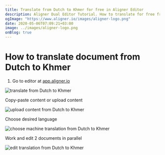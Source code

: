 ```yaml
---
title: Translate from Dutch to Khmer for free in Aligner Editor
description: Aligner Dual Editor Tutorial. How to translate for free from Dutch to Khmer. Aligner is multilingual document management platform. 
ogImage: "https://www.aligner.io/images/aligner-logo.png"
date: 2020-05-06T07:09:21+03:00
image: ../images/aligner-logo.png
onBlog: true
---
```


# How to translate document from Dutch to Khmer

1. Go to editor at [app.aligner.io](https://app.aligner.io "Aligner App web page")

![translate from Dutch to Khmer](../aligner-blank-editor.png "translate from Dutch to Khmer")

Copy-paste content or upload content

![upload content from Dutch to Khmer](../aligner-uploaded-document.png "upload content from Dutch to Khmer")

Choose desired language

![choose machine translation from Dutch to Khmer](../aligner-language-dropdown.png "choose machine translation from Dutch to Khmer")

Work and edit 2 documents in parallel

![edit translation from Dutch to Khmer](../aligner-double-sitded-editor.png "edit translation from Dutch to Khmer")

